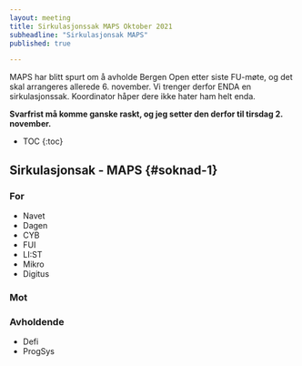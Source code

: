 ```yaml
---
layout: meeting
title: Sirkulasjonssak MAPS Oktober 2021
subheadline: "Sirkulasjonsak MAPS"
published: true

---
```


MAPS har blitt spurt om å avholde Bergen Open etter siste FU-møte, 
og det skal arrangeres allerede 6. november. Vi trenger derfor ENDA 
en sirkulasjonssak. Koordinator håper dere ikke hater ham helt enda. 

__Svarfrist må komme ganske raskt, og jeg setter den derfor til tirsdag 2. november.__

* TOC
{:toc}

## Sirkulasjonsak - MAPS {#soknad-1}

### For
- Navet
- Dagen
- CYB
- FUI
- LI:ST
- Mikro
- Digitus

### Mot

### Avholdende
- Defi
- ProgSys
